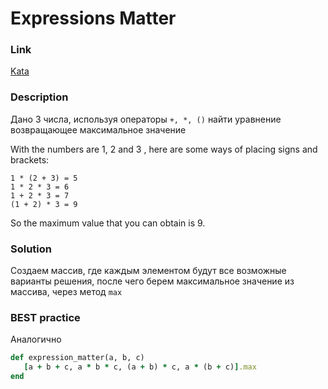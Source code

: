 # Expressions Matter

### Link
[Kata](https://www.codewars.com/kata/5ae62fcf252e66d44d00008e)

### Description
Дано 3 числа, используя операторы `+, *, ()` найти уравнение возвращающее максимальное значение

With the numbers are 1, 2 and 3 , here are some ways of placing signs and brackets:
```
1 * (2 + 3) = 5
1 * 2 * 3 = 6
1 + 2 * 3 = 7
(1 + 2) * 3 = 9
```
So the maximum value that you can obtain is 9.

### Solution
Создаем массив, где каждым элементом будут все возможные варианты решения, после чего берем максимальное значение из массива, через метод `max`

### BEST practice
Аналогично
```ruby
def expression_matter(a, b, c)
   [a + b + c, a * b * c, (a + b) * c, a * (b + c)].max
end
```
